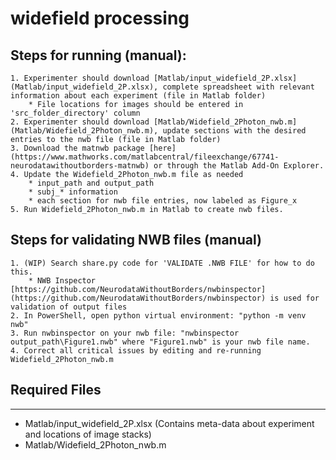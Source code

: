 # **widefield processing**

## Steps for running (manual):

    1. Experimenter should download [Matlab/input_widefield_2P.xlsx](Matlab/input_widefield_2P.xlsx), complete spreadsheet with relevant information about each experiment (file in Matlab folder)
        * File locations for images should be entered in 'src_folder_directory' column
    2. Experimenter should download [Matlab/Widefield_2Photon_nwb.m](Matlab/Widefield_2Photon_nwb.m), update sections with the desired entries to the nwb file (file in Matlab folder)
    3. Download the matnwb package [here](https://www.mathworks.com/matlabcentral/fileexchange/67741-neurodatawithoutborders-matnwb) or through the Matlab Add-On Explorer. 
    4. Update the Widefield_2Photon_nwb.m file as needed
        * input_path and output_path
        * subj_* information
        * each section for nwb file entries, now labeled as Figure_x
    5. Run Widefield_2Photon_nwb.m in Matlab to create nwb files.

## Steps for validating NWB files (manual)

    1. (WIP) Search share.py code for 'VALIDATE .NWB FILE' for how to do this.
        * NWB Inspector [https://github.com/NeurodataWithoutBorders/nwbinspector](https://github.com/NeurodataWithoutBorders/nwbinspector) is used for validation of output files
    2. In PowerShell, open python virtual environment: "python -m venv nwb"
    3. Run nwbinspector on your nwb file: "nwbinspector output_path\Figure1.nwb" where "Figure1.nwb" is your nwb file name. 
    4. Correct all critical issues by editing and re-running Widefield_2Photon_nwb.m

## Required Files

---

- Matlab/input_widefield_2P.xlsx (Contains meta-data about experiment and locations of image stacks)
- Matlab/Widefield_2Photon_nwb.m 